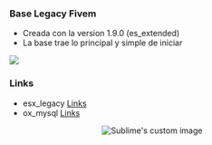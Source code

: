 ### Base Legacy Fivem

- Creada con la version 1.9.0 (es_extended)
- La base trae lo principal y simple de iniciar 

![](https://repository-images.githubusercontent.com/367866205/66a73fba-23b4-4f83-815b-62db7de52629)


### Links

- esx_legacy [Links](https://github.com/esx-framework/esx-legacy)
- ox_mysql [Links](https://github.com/overextended/oxmysql)

<p align="center">
  <img src="https://github.com/waldyr/Sublime-Installer/blob/master/sublime_text.png?raw=true" alt="Sublime's custom image"/>
</p>



